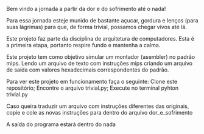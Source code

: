 Bem vindo a jornada a partir da dor e do sofrimento até o nada!

Para essa jornada esteje munido de bastante açucar, gordura e lenços (para suas lágrimas) para que, de forma trivial, possamos chegar vivos até lá.

Este projeto faz parte da disciplina de arquitetura de computadores. Esta é a primeira etapa, portanto respire fundo e mantenha a calma.

Este projeto tem como objetivo simular um montador (asembler) no padrão mips. Lendo um arquivo de texto com instruções mips criando um arquivo de saída com valores hexadecimais correspondentes do padrão.

Para ver este projeto em funcionamento faça o seguinte: Clone este repositório; Encontre o arquivo trivial.py; Execute no terminal pyhton trivial.py

Caso queira traduzir um arquivo com instruções diferentes das originais, copie e cole as novas instruções para dentro do arquivo dor_e_sofrimento

A saída do programa estará dentro do nada